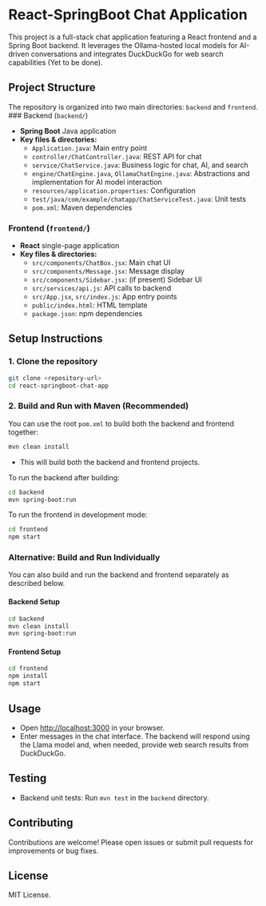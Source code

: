 # React-SpringBoot Chat Application

This project is a full-stack chat application featuring a React frontend and a Spring Boot backend. It leverages the Ollama-hosted local models for AI-driven conversations and integrates DuckDuckGo for web search capabilities (Yet to be done).

## Project Structure

The repository is organized into two main directories: `backend` and `frontend`. ### Backend (`backend/`)
- **Spring Boot** Java application
- **Key files & directories:**
  - `Application.java`: Main entry point
  - `controller/ChatController.java`: REST API for chat
  - `service/ChatService.java`: Business logic for chat, AI, and search
  - `engine/ChatEngine.java`, `OllamaChatEngine.java`: Abstractions and implementation for AI model interaction
  - `resources/application.properties`: Configuration
  - `test/java/com/example/chatapp/ChatServiceTest.java`: Unit tests
  - `pom.xml`: Maven dependencies

### Frontend (`frontend/`)
- **React** single-page application
- **Key files & directories:**
  - `src/components/ChatBox.jsx`: Main chat UI
  - `src/components/Message.jsx`: Message display
  - `src/components/Sidebar.jsx`: (if present) Sidebar UI
  - `src/services/api.js`: API calls to backend
  - `src/App.jsx`, `src/index.js`: App entry points
  - `public/index.html`: HTML template
  - `package.json`: npm dependencies

## Setup Instructions

### 1. Clone the repository
```sh
git clone <repository-url>
cd react-springboot-chat-app
```

### 2. Build and Run with Maven (Recommended)
You can use the root `pom.xml` to build both the backend and frontend together:
```sh
mvn clean install
```
- This will build both the backend and frontend projects.

To run the backend after building:
```sh
cd backend
mvn spring-boot:run
```

To run the frontend in development mode:
```sh
cd frontend
npm start
```

### Alternative: Build and Run Individually
You can also build and run the backend and frontend separately as described below.

#### Backend Setup
```sh
cd backend
mvn clean install
mvn spring-boot:run
```

#### Frontend Setup
```sh
cd frontend
npm install
npm start
```

## Usage

- Open [http://localhost:3000](http://localhost:3000) in your browser.
- Enter messages in the chat interface. The backend will respond using the Llama model and, when needed, provide web search results from DuckDuckGo.

## Testing

- Backend unit tests: Run `mvn test` in the `backend` directory.

## Contributing

Contributions are welcome! Please open issues or submit pull requests for improvements or bug fixes.

## License

MIT License.

